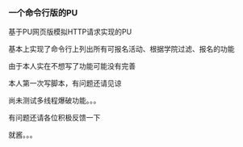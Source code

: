 ### 一个命令行版的PU

基于PU网页版模拟HTTP请求实现的PU

基本上实现了命令行上列出所有可报名活动、根据学院过滤、报名的功能

由于本人实在不想写了功能可能没有完善

本人第一次写脚本，有问题还请见谅

尚未测试多线程爆破功能。。。

有问题还请各位积极反馈一下

就酱。。。
